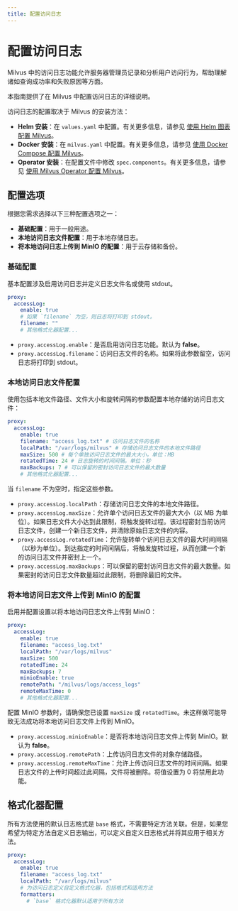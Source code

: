 ```yaml
---
title: 配置访问日志
---
```


# 配置访问日志

Milvus 中的访问日志功能允许服务器管理员记录和分析用户访问行为，帮助理解诸如查询成功率和失败原因等方面。

本指南提供了在 Milvus 中配置访问日志的详细说明。

访问日志的配置取决于 Milvus 的安装方法：

- **Helm 安装**：在 `values.yaml` 中配置。有关更多信息，请参见 [使用 Helm 图表配置 Milvus](configure-helm.md)。
- **Docker 安装**：在 `milvus.yaml` 中配置。有关更多信息，请参见 [使用 Docker Compose 配置 Milvus](configure-docker.md)。
- **Operator 安装**：在配置文件中修改 `spec.components`。有关更多信息，请参见 [使用 Milvus Operator 配置 Milvus](configure_operator.md)。

## 配置选项

根据您需求选择以下三种配置选项之一：

- **基础配置**：用于一般用途。
- **本地访问日志文件配置**：用于本地存储日志。
- **将本地访问日志上传到 MinIO 的配置**：用于云存储和备份。

### 基础配置

基本配置涉及启用访问日志并定义日志文件名或使用 stdout。

```yaml
proxy:
  accessLog:
    enable: true
    # 如果 `filename` 为空，则日志将打印到 stdout。
    filename: ""
    # 其他格式化器配置...
```

- `proxy.accessLog.enable`：是否启用访问日志功能。默认为 **false**。
- `proxy.accessLog.filename`：访问日志文件的名称。如果将此参数留空，访问日志将打印到 stdout。

### 本地访问日志文件配置

使用包括本地文件路径、文件大小和旋转间隔的参数配置本地存储的访问日志文件：

```yaml
proxy:
  accessLog:
    enable: true
    filename: "access_log.txt" # 访问日志文件的名称
    localPath: "/var/logs/milvus" # 存储访问日志文件的本地文件路径
    maxSize: 500 # 每个单独访问日志文件的最大大小。单位：MB
    rotatedTime: 24 # 日志旋转的时间间隔。单位：秒
    maxBackups: 7 # 可以保留的密封访问日志文件的最大数量
    # 其他格式化器配置...
```

当 `filename` 不为空时，指定这些参数。

- `proxy.accessLog.localPath`：存储访问日志文件的本地文件路径。
- `proxy.accessLog.maxSize`：允许单个访问日志文件的最大大小（以 MB 为单位）。如果日志文件大小达到此限制，将触发旋转过程。该过程密封当前访问日志文件，创建一个新日志文件，并清除原始日志文件的内容。
- `proxy.accessLog.rotatedTime`：允许旋转单个访问日志文件的最大时间间隔（以秒为单位）。到达指定的时间间隔后，将触发旋转过程，从而创建一个新的访问日志文件并密封上一个。
- `proxy.accessLog.maxBackups`：可以保留的密封访问日志文件的最大数量。如果密封的访问日志文件数量超过此限制，将删除最旧的文件。

### 将本地访问日志文件上传到 MinIO 的配置

启用并配置设置以将本地访问日志文件上传到 MinIO：

```yaml
proxy:
  accessLog:
    enable: true
    filename: "access_log.txt"
    localPath: "/var/logs/milvus"
    maxSize: 500
    rotatedTime: 24 
    maxBackups: 7
    minioEnable: true
    remotePath: "/milvus/logs/access_logs"
    remoteMaxTime: 0
    # 其他格式化器配置...
```

配置 MinIO 参数时，请确保您已设置 `maxSize` 或 `rotatedTime`。未这样做可能导致无法成功将本地访问日志文件上传到 MinIO。

- `proxy.accessLog.minioEnable`：是否将本地访问日志文件上传到 MinIO。默认为 **false**。
- `proxy.accessLog.remotePath`：上传访问日志文件的对象存储路径。
- `proxy.accessLog.remoteMaxTime`：允许上传访问日志文件的时间间隔。如果日志文件的上传时间超过此间隔，文件将被删除。将值设置为 0 将禁用此功能。

## 格式化器配置

所有方法使用的默认日志格式是 `base` 格式，不需要特定方法关联。但是，如果您希望为特定方法自定义日志输出，可以定义自定义日志格式并将其应用于相关方法。

```yaml
proxy:
  accessLog:
    enable: true
    filename: "access_log.txt"
    localPath: "/var/logs/milvus"
    # 为访问日志定义自定义格式化器，包括格式和适用方法
    formatters:
      # `base` 格式化器默认适用于所有方法
